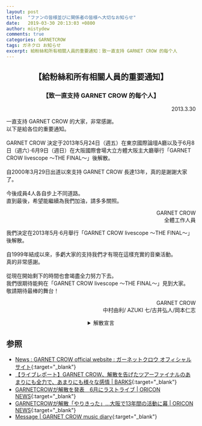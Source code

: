 ```yaml
---
layout: post
title:  "ファンの皆様並びに関係者の皆様へ大切なお知らせ"
date:   2019-03-30 20:13:03 +0800
author: mistydew
comments: true
categories: GARNETCROW
tags: ガネクロ お知らせ
excerpt: 給粉絲和所有相關人員的重要通知：致一直支持 GARNET CROW 的每个人
---
```

<h2 align="center">【給粉絲和所有相關人員的重要通知】</h2>
<h3 align="center">【致一直支持 GARNET CROW 的每个人】</h3>
<p align="right">2013.3.30</p>
<p>
一直支持 GARNET CROW 的大家，非常感謝。<br>
以下是給各位的重要通知。<br>
<br>
GARNET CROW 決定于2013年5月24日（週五）在東京國際論壇A廳以及于6月8日（週六）·6月9日（週日）在大阪國際會場大立方體大阪主大廳舉行「GARNET CROW livescope 〜THE FINAL〜」後解散。<br>
<br>
自2000年3月29日出道以來支持 GARNET CROW 長達13年，真的是謝謝大家了。<br>
<br>
今後成員4人各自步上不同道路。<br>
直到最後，希望能繼續為我們加油，請多多關照。
</p>
<p align="right">
GARNET CROW<br>
全體工作人員
</p>
<p>
我們決定在2013年5月·6月舉行「GARNET CROW livescope 〜THE FINAL〜」後解散。<br>
<br>
自1999年結成以來，多虧大家的支持我們才有現在這樣充實的音樂活動。<br>
真的非常感謝。<br>
<br>
從現在開始剩下的時間也會竭盡全力努力下去。<br>
我們很期待能夠在「GARNET CROW livescope 〜THE FINAL〜」見到大家。<br>
敬請期待最棒的舞台！
</p>
<p align="right">
GARNET CROW<br>
中村由利/ AZUKI 七/古井弘人/岡本仁志
</p>

<details>
<summary align="center">解散宣言</summary>
<p align="right">2013.3.30 (土)</p>
<p>
皆さん、今日は本当にどうもありがとうございました！<br>
ここで、私達から皆さんへ大切なお知らせがございます。<br>
私達は、次の東京、そして大阪のライブを以って、解散します。<br>
<br>
GARNET CROWとして、全てのことを出し切りました。<br>
13年という長きに渡り応援してくださって、本当に皆さんどうもありがとうございました！<br>
<br>
今は皆様への感謝と達成感でいっぱいです。<br>
でもまだまだ、最後のライブまで全力で頑張りますので、ラストライブもぜひ皆さん私たちを応援しに来て下さい、よろしくお願いします！<br>
<br>
ラストライブは皆さんと一緒に楽しく盛り上げりたいと思いますので、皆さんぜひ遊びに来てくれますか！<br>
盛り上げてくれますか！<br>
一緒に楽しみましょう！<br>
今日は本当にありがとうございました！
</p>
<blockquote>
<p>
各位，今天真的是非常感謝！<br>
在這裡，我們有一個重要的通知要告訴大家。<br>
我們，將於接下來的東京，然後是大阪的演唱會，解散。<br>
<br>
作為 GARNET CROW，已經拿出了所有。<br>
13年來一直支持我們，真的非常感謝大家！<br>
<br>
現在對大家的感謝和成就感滿滿的。<br>
但是還是，直到最後的演唱會都要全力以赴，所以最後的演唱會也請大家一定來支持我們，請多多關照！<br>
<br>
最後的演唱會想和大家一起快樂地熱情高漲，各位一定要來玩！<br>
氣氛能高漲起來嗎！<br>
一起享受吧！<br>
今天真的是謝謝了！
</p>
</blockquote>
<p align="right">
中村由利 in<br>
TOKYO DOME CITY HALL
</p>
</details>

## 参照

* [News : GARNET CROW official website : ガーネットクロウ オフィシャルサイト](http://www.garnetcrow.com/message/index.html){:target="_blank"}
* [【ライブレポート】GARNET CROW、解散を告げたツアーファイナルのあまりにも全力で、あまりにも様々な感情 \| BARKS](https://www.barks.jp/news/?id=1000089017){:target="_blank"}
* [GARNETCROWが解散を発表　6月にラストライブ \| ORICON NEWS](https://www.oricon.co.jp/news/2023154/full/){:target="_blank"}
* [GARNETCROWが解散「やりきった」…大阪で13年間の活動に幕 \| ORICON NEWS](https://www.oricon.co.jp/news/2025398/full/){:target="_blank"}
* [Message \| GARNET CROW music diary](https://mistydew.github.io/gc/message){:target="_blank"}
